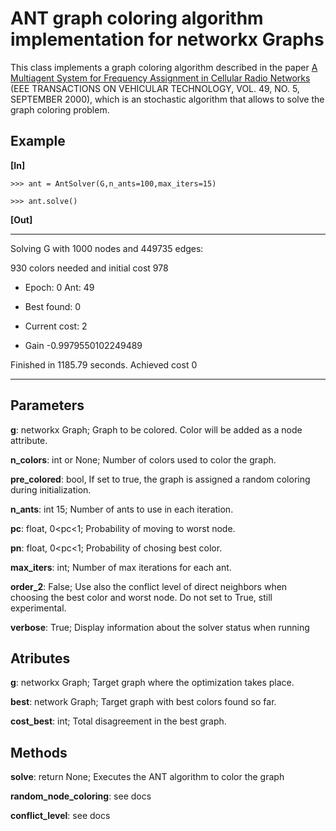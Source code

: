 # ANT graph coloring algorithm implementation for networkx Graphs


This class implements a graph coloring algorithm described in the paper
[A Multiagent System for Frequency Assignment in Cellular Radio Networks](https://github.com/Guillem-db/graph-coloring/blob/master/IEEE.Freq.Assign.pdf)
(EEE TRANSACTIONS ON VEHICULAR TECHNOLOGY, VOL. 49, NO. 5, SEPTEMBER 2000),
which is an stochastic algorithm that allows to solve the graph coloring problem.

## Example
  **[In]**
  
	>>> ant = AntSolver(G,n_ants=100,max_iters=15)

	>>> ant.solve()
   
   **[Out]**
   
   -------------------------------------------
   Solving G with 1000 nodes and 449735 edges: 
                
   930 colors needed and initial cost 978 
                
  - Epoch: 0 Ant: 49
                
  - Best found: 0 
                
  - Current cost: 2 
                
  - Gain -0.9979550102249489
                
  Finished in 1185.79 seconds. Achieved cost 0
  
  --------------------------------------------


## Parameters

**g**: networkx Graph; Graph to be colored. Color will be added as a node attribute.

**n_colors**: int or None; Number of colors used to color the graph.

**pre_colored**: bool, If set to true, the graph is assigned a random coloring during initialization.

**n_ants**: int 15; Number of ants to use in each iteration.

**pc**: float, 0<pc<1; Probability of moving to worst node. 

**pn**: float, 0<pc<1; Probability of chosing best color. 

**max_iters**: int; Number of max iterations for each ant.

**order_2**: False; Use also the conflict level of direct neighbors when choosing
     the best color and worst node. Do not set to True, still experimental.
     
**verbose**: True; Display information about the solver status when running

## Atributes

**g**: networkx Graph; Target graph where the optimization takes place.

**best**: network Graph; Target graph with best colors found so far.

**cost_best**: int; Total disagreement in the best graph.

## Methods

**solve**: return None; Executes the ANT algorithm to color the graph

**random_node_coloring**: see docs

**conflict_level**: see docs
    
